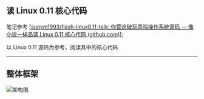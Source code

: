 ## 读 Linux 0.11 核心代码

笔记参考 [[sunym1993/flash-linux0.11-talk: 你管这破玩意叫操作系统源码 — 像小说一样品读 Linux 0.11 核心代码 (github.com)](https://github.com/sunym1993/flash-linux0.11-talk)];

以 Linux 0.11 源码为参考，阅读其中的核心代码

---



## 整体框架

![架构图](https://user-images.githubusercontent.com/25787738/163914291-4aba48d7-f49e-4557-a4c4-d9ff07a20894.png)